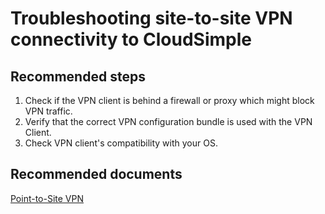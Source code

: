 # Troubleshooting site-to-site VPN connectivity to CloudSimple 

## **Recommended steps**

1. Check if the VPN client is behind a firewall or proxy which might block VPN traffic. <br>
2. Verify that the correct VPN configuration bundle is used with the VPN Client. <br>
3. Check VPN client's compatibility with your OS. <br>

## **Recommended documents**

[Point-to-Site VPN](https://docs.cloudsimple.com/solutionguides/vpnsetup/#point-to-site-vpn)